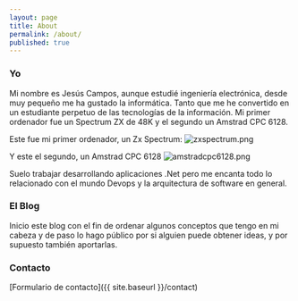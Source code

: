 ```yaml
---
layout: page
title: About
permalink: /about/
published: true
---
```


### Yo

Mi nombre es Jesús Campos, aunque estudié ingeniería electrónica, desde muy pequeño me ha gustado la informática. Tanto que me he convertido en un estudiante perpetuo de las tecnologías de la información. Mi primer ordenador fue un Spectrum ZX de 48K y el segundo un Amstrad CPC 6128.

Este fue mi primer ordenador, un Zx Spectrum:
![zxspectrum.png]({{site.baseurl}}/images/zxspectrum.png)

Y este el segundo, un Amstrad CPC 6128
![amstradcpc6128.png]({{site.baseurl}}/images/amstradcpc6128.png)

Suelo trabajar desarrollando aplicaciones .Net pero me encanta todo lo relacionado con el mundo Devops y la arquitectura de software en general.

### El Blog

Inicio este blog con el fin de ordenar algunos conceptos que tengo en mi cabeza y de paso lo hago público por si alguien puede obtener ideas, y por supuesto también aportarlas.

### Contacto

[Formulario de contacto]({{ site.baseurl }}/contact)
